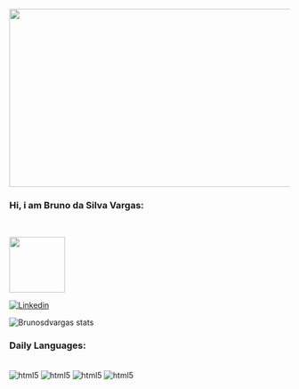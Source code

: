 <div style><br/>
<img src="https://img.freepik.com/free-vector/realistic-background-futuristic-style_23-2149129125.jpg?w=740&t=st=1698073382~exp=1698073982~hmac=bddc4ddf25defe2ef26ad892338c5b39b9944385dfc9de52ad7b37f05bca03c1"
width="640" height="320"/>
</div>

### Hi, i am Bruno da Silva Vargas:


<div style><br/>

<img src="https://media.tenor.com/yF1WOv1t5WEAAAAd/dave-chappelle-really.gif"
width="100" height="100"/>
</div>


[![Linkedin](https://img.shields.io/badge/LinkedIn-0077B5?style=for-the-badge&logo=linkedin&logoColor=white)](https://www.linkedin.com/in/bruno-silva-vargas-66321b248)

![Brunosdvargas stats](https://github-readme-stats.vercel.app/api?username=brunosdvargas&show_icons=true&bg_color=00000000)

### Daily Languages:

<div style="display: inline_block"><br/>
<img align="center" alt="html5"src="https://img.shields.io/badge/JavaScript-F7DF1E?style=for-the-badge&logo=javascript&logoColor=black">
<img align="center" alt="html5"src="https://img.shields.io/badge/HTML5-E34F26?style=for-the-badge&logo=html5&logoColor=white">
<img align="center" alt="html5"src="https://img.shields.io/badge/Kotlin-0095D5?&style=for-the-badge&logo=kotlin&logoColor=white">
<img align="center" alt="html5"src="https://img.shields.io/badge/CSS3-1572B6?style=for-the-badge&logo=css3&logoColor=white">



</div><br/>

